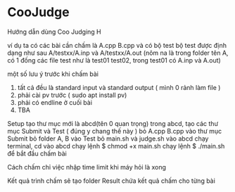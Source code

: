 # CooJudge
Hướng dẫn dùng Coo Judging
H

ví dụ ta có các bài cần chấm là A.cpp B.cpp và có bộ test
bộ test được định dạng như sau
A/testxx/A.inp và A/testxx/A.out
(nôm na là trong folder tên A, có 1 đống các file test như là  test01 test02, trong test01 có A.inp và A.out)

một số lưu ý trước khi chấm bài
1. tất cả đều là standard input và standard output ( mình 0 rảnh làm file )
2. phải cài pv trước ( sudo apt install pv)
3. phải có endline ở cuối bài
4. TBA

Setup
tạo thư mục mới là abcd(tên 0 quan trọng)
trong abcd, tạo các thư mục Submit và Test ( đúng y chang thế này )
bỏ A.cpp B.cpp vào thư mục Submit
bỏ folder A, B vào Test
bỏ main.sh và judge.sh vào abcd
chạy terminal, cd vào abcd
chạy lệnh $ chmod +x main.sh
chạy lệnh $ ./main.sh để bắt đầu chấm bài

Cách chấm
chỉ việc nhập time limit khi máy hỏi là xong

Kết quả
trình chấm sẽ tạo folder Result chứa kết quả chấm cho từng bài
